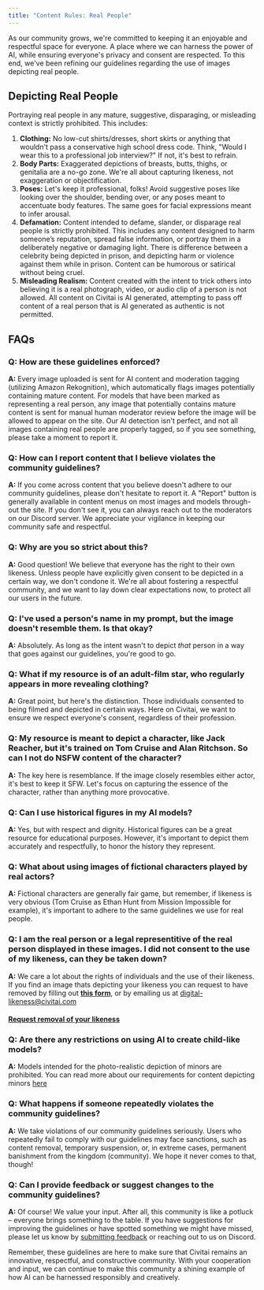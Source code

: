 ```yaml
---
title: "Content Rules: Real People"
---
```


As our community grows, we're committed to keeping it an enjoyable and respectful space for everyone. A place where we can harness the power of AI, while ensuring everyone's privacy and consent are respected. To this end, we've been refining our guidelines regarding the use of images depicting real people.

## Depicting Real People
Portraying real people in any mature, suggestive, disparaging, or misleading context is strictly prohibited. This includes:
1. **Clothing:** No low-cut shirts/dresses, short skirts or anything that wouldn't pass a conservative high school dress code. Think, "Would I wear this to a professional job interview?" If not, it's best to refrain.
2. **Body Parts:** Exaggerated depictions of breasts, butts, thighs, or genitalia are a no-go zone. We're all about capturing likeness, not exaggeration or objectification.
3. **Poses:** Let's keep it professional, folks! Avoid suggestive poses like looking over the shoulder, bending over, or any poses meant to accentuate body features. The same goes for facial expressions meant to infer arousal.
4. **Defamation:** Content intended to defame, slander, or disparage real people is strictly prohibited. This includes any content designed to harm someone’s reputation, spread false information, or portray them in a deliberately negative or damaging light. There is difference between a celebrity being depicted in prison, and depicting harm or violence against them while in prison. Content can be humorous or satirical without being cruel. 
5. **Misleading Realism:** Content created with the intent to trick others into believing it is a real photograph, video, or audio clip of a person is not allowed. All content on Civitai is AI generated, attempting to pass off content of a real person that is AI generated as authentic is not permitted.

## FAQs

### Q: How are these guidelines enforced?
**A:** Every image uploaded is sent for AI content and moderation tagging (utilizing Amazon Rekognition), which automatically flags images potentially containing mature content. For models that have been marked as representing a real person, any image that potentially contains mature content is sent for manual human moderator review before the image will be allowed to appear on the site. Our AI detection isn't perfect, and not all images containing real people are properly tagged, so if you see something, please take a moment to report it.

### Q: How can I report content that I believe violates the community guidelines?
**A:** If you come across content that you believe doesn't adhere to our community guidelines, please don't hesitate to report it. A "Report" button is generally available in content menus on most images and models through-out the site. If you don't see it, you can always reach out to the moderators on our Discord server. We appreciate your vigilance in keeping our community safe and respectful.

### Q: Why are you so strict about this?
**A:** Good question! We believe that everyone has the right to their own likeness. Unless people have explicitly given consent to be depicted in a certain way, we don't condone it. We're all about fostering a respectful community, and we want to lay down clear expectations now, to protect all our users in the future.

### Q: I've used a person's name in my prompt, but the image doesn't resemble them. Is that okay?
**A:** Absolutely. As long as the intent wasn't to depict *that* person in a way that goes against our guidelines, you're good to go.

### Q: What if my resource is of an adult-film star, who regularly appears in more revealing clothing?
**A:** Great point, but here's the distinction. Those individuals consented to being filmed and depicted in certain ways. Here on Civitai, we want to ensure we respect everyone's consent, regardless of their profession.

### Q: My resource is meant to depict a character, like Jack Reacher, but it's trained on Tom Cruise and Alan Ritchson. So can I not do NSFW content of the character?
**A:** The key here is resemblance. If the image closely resembles either actor, it's best to keep it SFW. Let's focus on capturing the essence of the character, rather than anything more provocative.

### Q: Can I use historical figures in my AI models?
**A:** Yes, but with respect and dignity. Historical figures can be a great resource for educational purposes. However, it's important to depict them accurately and respectfully, to honor the history they represent.

### Q: What about using images of fictional characters played by real actors?
**A:** Fictional characters are generally fair game, but remember, if likeness is very obvious (Tom Cruise as Ethan Hunt from Mission Impossible for example), it's important to adhere to the same guidelines we use for real people.

### Q: I am the real person or a legal representitive of the real person displayed in these images. I did not consent to the use of my likeness, can they be taken down?
**A:** We care a lot about the rights of individuals and the use of their likeness. If you find an image thats depicting your likeness you can request to have removed by filling out **[this form](/content/likeness-claim-request)**, or by emailing us at digital-likeness@civitai.com

#### [Request removal of your likeness](/content/likeness-claim-request)

### Q: Are there any restrictions on using AI to create child-like models?
**A:** Models intended for the photo-realistic depiction of minors are prohibited. You can read more about our requirements for content depicting minors [here](/content/rules/minors)

### Q: What happens if someone repeatedly violates the community guidelines?
**A:** We take violations of our community guidelines seriously. Users who repeatedly fail to comply with our guidelines may face sanctions, such as content removal, temporary suspension, or, in extreme cases, permanent banishment from the kingdom (community). We hope it never comes to that, though!

### Q: Can I provide feedback or suggest changes to the community guidelines?
**A:** Of course! We value your input. After all, this community is like a potluck – everyone brings something to the table. If you have suggestions for improving the guidelines or have spotted something we might have missed, please let us know by <a href="https://feedback.civitai.com/" target="_blank">submitting feedback</a> or reaching out to us on Discord.

Remember, these guidelines are here to make sure that Civitai remains an innovative, respectful, and constructive community. With your cooperation and input, we can continue to make this community a shining example of how AI can be harnessed responsibly and creatively.
